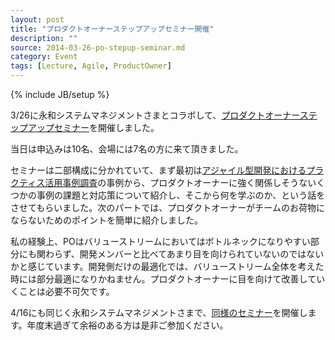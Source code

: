 ```yaml
---
layout: post
title: "プロダクトオーナーステップアップセミナー開催"
description: ""
source: 2014-03-26-po-stepup-seminar.md
category: Event
tags: [Lecture, Agile, ProductOwner]
---
```

{% include JB/setup %}

3/26に永和システムマネジメントさまとコラボして、[プロダクトオーナーステップアップセミナー](http://goo.gl/KmQhj9)を開催しました。

当日は申込みは10名、会場には7名の方に来て頂きました。

セミナーは二部構成に分かれていて、まず最初は[アジャイル型開発におけるプラクティス活用事例調査](http://www.ipa.go.jp/sec/softwareengineering/reports/20130319.html)の事例から、プロダクトオーナーに強く関係しそうないくつかの事例の課題と対応策について紹介し、そこから何を学ぶのか、という話をさせてもらいました。次のパートでは、プロダクトオーナーがチームのお荷物にならないためのポイントを簡単に紹介しました。

私の経験上、POはバリューストリームにおいてはボトルネックになりやすい部分にも関わらず、開発メンバーと比べてあまり目を向けられていないのではないかと感じています。開発側だけの最適化では、バリューストリーム全体を考えた時には部分最適になりかねません。プロダクトオーナーに目を向けて改善していくことは必要不可欠です。

4/16にも同じく永和システムマネジメントさまで、[同様のセミナー](http://esminc.doorkeeper.jp/events/10210)を開催します。年度末過ぎて余裕のある方は是非ご参加ください。







